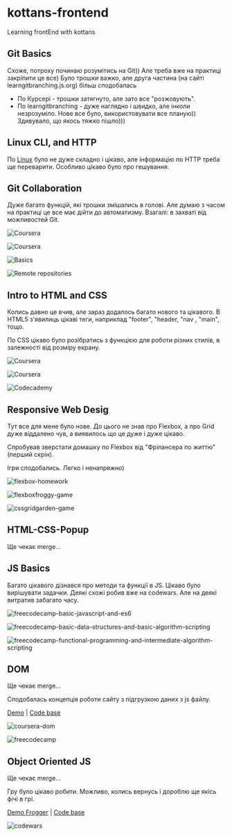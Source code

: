 # kottans-frontend
Learning frontEnd with kottans

 ## Git Basics

Схоже, потроху починаю розумітись на Git)) Але треба вже на практиці закріпити це все)
Було трошки важко, але друга частина (на сайті learngitbranching.js.org) більш сподобалась

- По Курсері - трошки затягнуто, але зато все "розжовують".
- По learngitbranching - дуже наглядно і швидко, але інколи незрозуміло.
   Нове все було, використовувати все планую)) Здивувало, що якось тяжко пішло)))


 ## Linux CLI, and HTTP

По [Linux](https://github.com/rukhlovka/kottans-frontend/tree/main/task_linux_cli) було не дуже складно і цікаво, але інформацію по HTTP треба ще переварити. Особливо цікаво було про гешування.

## Git Collaboration

Дуже багато функцій, які трошки змішались в голові. Але думаю з часом на практиці це все має дійти до автоматизму. Взагалі: в захваті від можливостей Git.

![Coursera](task_git_collaboration/coursera3.png)

![Coursera](task_git_collaboration/coursera4.png)

![Basics](task_git_collaboration/basics.png)

![Remote repositories](task_git_collaboration/remote_repo.png)


## Intro to HTML and CSS

Колись давно це вчив, але зараз додалось багато нового та цікавого. В HTML5 з'явилиць цікаві теги, наприклад "footer", "header, "nav , "main", тощо.

По CSS цікаво було розібратись з функцією для роботи різних стилів, в залежності від розміру екрану.

![Coursera](task_html_css_intro/coursera-w1.png)

![Coursera](task_html_css_intro/coursera-w2.png)

![Codecademy](task_html_css_intro/codecademy-html-css.png)

## Responsive Web Desig

Тут все для мене було нове. До цього не знав про Flexbox, а про Grid дуже віддалено чув, а виявилось що це дуже і дуже цікаво.

Спробував зверстати домашку по Flexbox від "Фрілансера по життю" (перший скрін).

Ігри сподобались. Легко і ненапряжно)

![flexbox-homework](task_responsive_web_design/flexbox-hw.png)

![flexboxfroggy-game](task_responsive_web_design/flexboxfroggy.png)

![cssgridgarden-game](task_responsive_web_design/cssgridgarden.png)

## HTML-CSS-Popup

Ще чекає merge...

## JS Basics

Багато цікавого дізнався про методи та функції в JS.
Цікаво було вирішувати задачки. Деякі схожі робив вже на codewars. Але на деякі витратив забагато часу.

![freecodecamp-basic-javascript-and-es6](task_js_basics/freecodecamp-1.png)

![freecodecamp-basic-data-structures-and-basic-algorithm-scripting](task_js_basics/freecodecamp-2.png)

![freecodecamp-functional-programming-and-intermediate-algorithm-scripting](task_js_basics/freecodecamp-3.png)

## DOM

Ще чекає merge...

Сподобалась концепція роботи сайту з підгрузкою даних з js файлу.

[Demo](https://rukhlovka.github.io/study/js-dom/) | [Code base](https://github.com/rukhlovka/rukhlovka.github.io/tree/main/study/js-dom)

![coursera-dom](task_js_dom/coursera-dom.png)

![freecodecamp](task_js_dom/freecodecamp-intermediate-algorithm-scripting.png)


## Object Oriented JS

Ще чекає merge...

Гру було цікаво робити. Можливо, колись вернусь і дороблю ще якісь фічі в грі.

[Demo Frogger](https://rukhlovka.github.io/frontend-nanodegree-arcade-game/) | [Code base](https://github.com/rukhlovka/frontend-nanodegree-arcade-game/blob/master/js/app.js)

![codewars](task_js_oop/codewars.png)
